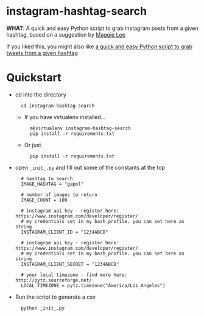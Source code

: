 instagram-hashtag-search
========================

**WHAT**: A quick and easy Python script to grab instagram posts from a given hashtag, based on a suggestion by [Maggie Lee](https://twitter.com/maggie_a_lee)

If you liked this, you might also like [a quick and easy Python script to grab tweets from a given hashtag](/tools/twitter-hashtag-search)

Quickstart
==========

* cd into the directory

        cd instagram-hashtag-search

    * If you have virtualenv installed...

            mkvirtualenv instagram-hashtag-search
            pip install -r requirements.txt

    * Or just

            pip install -r requirements.txt

* open ```_init_.py``` and fill out some of the constants at the top

        # hashtag to search
        IMAGE_HASHTAG = "gapol"

        # number of images to return
        IMAGE_COUNT = 100

        # instagram api key - register here: https://www.instagram.com/developer/register/
        # my credentials set in my bash_profile. you can set here as string
        INSTAGRAM_CLIENT_ID = "1234ABCD"

        # instagram api key - register here: https://www.instagram.com/developer/register/
        # my credentials set in my bash_profile. you can set here as string
        INSTAGRAM_CLIENT_SECRET = "1234ABCD"

        # your local timezone - find more here: http://pytz.sourceforge.net/
        LOCAL_TIMEZONE = pytz.timezone("America/Los_Angeles")

* Run the script to generate a csv

        python _init_.py
